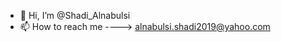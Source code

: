 - 👋 Hi, I’m @Shadi_Alnabulsi
- 📫 How to reach me ----> alnabulsi.shadi2019@yahoo.com

<!---
OTK-Shadi/OTK-Shadi is a ✨ special ✨ repository because its `README.md` (this file) appears on your GitHub profile.
You can click the Preview link to take a look at your changes.
--->
